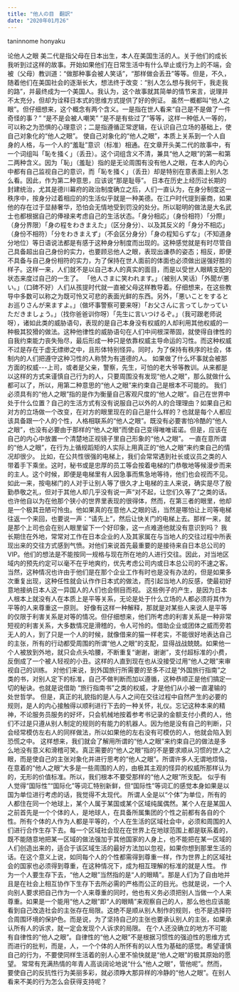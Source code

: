 ```yaml
---
title: "他人の目　翻訳"
date: "2020年01月26"
---
```


taninnome honyaku

论他人之眼
美二代是指父母在日本出生，本人在美国生活的人。关于他们的成长我听到过这样的故事。开始如果他们在日常生活中有什么举止或行为上的不端，会被（父母）教训道：“做那种事会被人笑话”，“那样做会丢丑”等等。但是，不久，随着他们在美国社会的逐渐长大，想法终于改变：“别人怎么想与我何干，我走我的路”，并最终成为一个美国人。我认为，这个故事就其简单的情节来言，说理并不太充分，但却为诠释日本式的思维方式提供了好的例证。
虽然一概都叫“他人之眼”。但仔细想来，这个概念有两个含义。一是指在世人看来“自己是不是做了一件奇怪的事？” “是不是会被人嘲笑” “是不是有些过了”等等，这样一种低人一等的，可以称之为恐惧的心理意识；二是指遵循正常逻辑，在认识自己立场的基础上，使自己对象化的“他人之眼”。
使自己对象化的“他人之眼”，本质上关系到一个人自身的人格，与一个人的“羞耻”意识（标准）相通。在文章开头美二代的故事中，有一个词组叫「恥を掻く」（丢丑）。这个词组含义不清，兼具“他人之眼”的第一和第二两种含义。因为「恥」（羞耻）指的是无论周围有没有他人之眼，在本人的内心中都有自己监视自己的意识，而「恥を掻く」（丢丑）却是特别在意表面上别人怎么看。因此，作为第二种意思，应该说“那是耻辱”。
 日本在历史上经历过长期的封建统治，尤其是德川幕府的政治制度确立之后，人们一直认为，在身分制度这一秩序中，按身分过着相应的的生活似乎就是一种美德。在江户时代提到豪商，如果他的存在过于显赫奢华，恐怕会无情地受到罚没的处分。所以聪明的做法是大名武士也都根据自己的俸禄来考虑自己的生活状态。「身分相応」（身份相符）「分際」（身分界限）「身の程をわきまえた」（区分身分）、以及其反义的「身分不相応」（身份不相符）「分をわきまえず」（不会区分身分）「身の程知らずな」（不知道身分地位）等日语说法都是有感于这种身分制度而出现的。这种感觉就是有时尽管自己具备超出自己身份的实力，也要顾忌他人之眼，表现出谦恭的姿态；相反，即便不具备与自己身份相符的实力，为了保持在世人面前的体面也必须做出逞强好胜的样子。这样一来，人们就不是以自己本人的真实的面目，而是以受世人眼睛支配的状态来度过自己的一生了。
 「他人さまに笑われます。」（被别人笑话）「外聞が悪い。」（口碑不好）人们从孩提时代就一直被父母这样教导着。仔细想来，在这些教导中多数可以称之为既可怜又可悲的表面光鲜的东西。另外，「悪いことをするとお巡りさんが来ますよ。」（做坏事警察可要来呀）「お父さんに言ってしかっていただきましょう。」（找你爸爸训你呀）「先生に言いつけるぞ。」（我可跟老师说呀），诸如此类的威胁语句，表现的是自己本身没有权威的人却利用其他权威的一种极其狡猾的做法。这种他律性的威胁语句在人们中间根深蒂固，就使得自律性的自我约束能力丧失殆尽，最后形成一种只是依靠权威主导命运的习性。而这种权威不过是存在于虚无缥缈之中，且形体特别怪异。同时，为了保持有秩序的社会，体制内的人们把遵守这种习性的人称赞为有道德的人。
如果做了什么坏事就会被那方面的权威---上司，或者是父亲，警察，先生，可怕的老大爷等教训。从来都是以这样的方式来谨慎自己行为的人，只要周围没有发现“他人之眼”，那么就做什么都可以了，所以，用第二种意思的“他人之眼”来约束自己是根本不可能的。
我们必须具有的“他人之眼”指的是作为衡量自己客观尺度的“他人之眼”。自己在世界中处于什么位置？自己的生活方式有没有说服自己以外的人的合理理由？如果自己和对方的立场做一个改变，在对方的眼里现在的自己是什么样的？也就是每个人都应该具备跟一个人的个性，人格相联系的“他人之眼”。既没有必要害怕冷酷的“他人之眼”，也没有必要由于那样的“他人之眼”而使自己变得唯唯诺诺。但是，应该在自己的内心中放置一个清楚地正视镜子里自己形象的“他人之眼”。
一直在意所谓的“他人之眼”，在行为上循规蹈矩的人实际上用真正的“他人之眼”来约束自己的情况却很少。
比如，在公共性很强的电梯上，我们会常常遇到社长或议员之类的人带着手下乘坐。这时，秘书或是忠厚的员工等会按着电梯的门恭敬地等候漫步而来的主人。这个时候，即便是电梯里有人因急事而焦急地等待，他们也会视而不见。如此一来，按电梯门的人对于让别人等了很久才上电梯的主人来说，确实是尽了殷勤恭敬之礼，但对于其他人却几乎没有说一声“对不起，让您们久等了”之类的话。也许他自以为在他那个狭小的世界里表现的很得体，然而，在第三者的眼里，他却是一个极其丑陋可怜虫。他如果真的在意他人之眼的话，当然是哪怕让上司等电梯往返一个来回，也要说一声：“请先上”，然后让快关门的电梯上去。那样一来，就是那个上司也会在别人眼里留下一个好印象，这一点难道他就没有意识到吗？
我长期住在外地，常常对工作在日本企业的人及其家属在与当地人的交往过程中所表现出来的交往方式感到气愤。对他们来说首先最重要的是接待来自日本总公司的VIP。他们的想法是不能按同一规格与现在所在地的人进行交往。因此，对当地区域内的预先约定可以毫不在乎地爽约，优先考虑公司内或日本总公司的不速之客。当然，这种情况也许由于他们是在那个企业工作有时也是没有办法的，但是如果多次重复出现，这种任性就会认作作日本式的做法，而引起当地人的反感，使最初好意地接纳日本人这一异国人的人们也会侧目而视。
这些例子的产生，是因为日本人根本上就没有人在本质上是平等关系，无论是处于什么立场的人都必须将其作为平等的人来尊重这一原则。
好像有这样一种解释，那就是对某些人来说人是平等的仅限于利害关系是对等的情况。但仔细想来，他们所考虑的利害关系是一种非常短视的利害关系，大多数情况是滑稽的，令人可怜的。借助企业或团体之威而旁若无人的人，到了只是一个人的时候，就像借来的猫一样老实，不能很好地表达自己的主张，所有的行动都受周围的所谓“他人之眼”的支配，显得战战兢兢。如果他一个人被放到外地，就只会点头哈腰，不断重复“谢谢，谢谢”，支付超标准的小费，反倒成了一个被人轻视的小丑。这样的人直到现在也从没接受过用“他人之眼”来审视自己的训练。
对他们来说，到外国旅行所需要的至多不过是“外国旅行指南”之类的书，对别人定下的标准，自己不做判断而加以遵循，这种恭顺正是他们搞定一切的秘诀。也就是说借助 “旅行指南书”之类的权威，才是他们从小被一直灌输的处世哲学。
但是，真正的礼貌指的是人与人之间在交往过程中自然产生的必要的规则，是人的内心接触得以顺利进行下去的一种关怀，礼仪。忘记这种本来的精神，不论服务员服务的好坏，只会机械地按着参考书记录的金额支付小费的人，他们不过是只遵从别人制定的规则的有能力的机器人。因为他是没有自己的判断，只会经常模仿左右人的同样做法，所以如果他的左右没有可模仿的人，他就会陷入到恐慌之中。
这样想来，我们就会了解用所谓的“他人之眼”来约束自己的做法是多么地没有意义和滑稽可笑。真正需要的“他人之眼”指的不是要求顺从习惯的世人之眼，而是使自己的主张对象化并进行思考的“他人之眼”。所谓许多人无谓地烦恼，在意着的“他人之眼”大多是一些周围的人的，由极其主观的怪异的权威所那样认为的，无形的价值标准。所以，我们根本不要受那样的“他人之眼”所支配。
似乎有人觉得“国际性”“国际化”等词汇特别新鲜，但“国际性”等词汇的感觉本身如果是以国为单位进行考虑的话，我觉得不太现代。
所谓人全是以“个体”为单位，所有的人都住在同一个地球上，某个人属于某国或某个区域纯属偶然。某个人在是某国人之前首先是一个个体的人，是地球人，在具备所属集团的个性之前都有各自的个性。所有个体的人作为人都是平等的，个人在生活的区域社会中，必须和周围的人们进行合作生存下去。每一个区域社会现在在世界上在地球范围上都是联系着的，既不能随意地把某一区域的做法强加于其他国家的人身上，也不能把在某一区域的人们创造出来的，适合于该区域生活的最好方法加以忽视，如果你想到那里生活的话。在这个意义上说，如同每个人的个性都需得到尊重一样，作为世界上的区域社会的国家也必须得到尊重，在这种情况下，成为相互理解的标准的就是人性。
作为一个人要生存下去，“他人之眼”当然指的是“人的眼睛”。那是人们为了自由地并且是在社会上相互协作下生存下去所必需的严格而公正的目光。也就是说，一个人向别人要求把自己作为一个人来尊重的同时，他也有义务必须把别人当做一个人来尊重。如果是一个能用“他人之眼”即“人的眼睛”来观察自己的人，那么他也应该能看到自己改造社会的主张存在局限。这绝不是顺从别人制作的规则，也不是选择符合周围环境的保护色。而是说，为了坚持自己的主张也要承认别人的主张，如果承认所有人的诉求，就一定会发现个人诉求的局限。
在个人还没确立的地方不可能有自律性的“他人之眼”。自律性的“他人之眼”不是根据习惯性的强迫性的思维方式而进行的批判，而是，人，一个个体的人所怀有的以人性为基础的感觉。希望谨慎自己的行为，不要使同样生活着的别人心里不愉快就是“他人之眼”的极其原始的愿望。
常常有充满热情的年青人高谈阔论地说“什么“他人之眼”，管他呢”。然而，要使自己的反抗性行为美丽多彩，就必须睁大那异样的冷静的“他人之眼”。在别人看来不美的行为怎么会获得支持呢？


